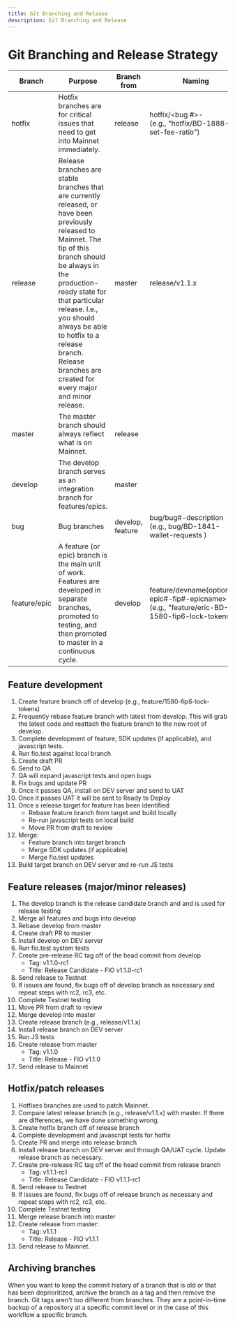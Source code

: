 ```yaml
---
title: Git Branching and Release
description: Git Branching and Release
---
```


# Git Branching and Release Strategy

|Branch |Purpose |Branch from |Naming |
|---|---|---|---|
|hotfix |Hotfix branches are for critical issues that need to get into Mainnet immediately. |release  |hotfix/<bug #>-<brief description> <br> (e.g., "hotfix/BD-1888-set-fee-ratio")  |
|release |Release branches are stable branches that are currently released, or have been previously released to Mainnet. The tip of this branch should be always in the production-ready state for that particular release. I.e., you should always be able to hotfix to a release branch. Release branches are created for every major and minor release. |master  |release/v1.1.x  |
|master |The master branch should always reflect what is on Mainnet. |release  | |
|develop |The develop branch serves as an integration branch for features/epics. |master  |  |
|bug |Bug branches  |develop, feature  |bug/bug#-description <br> (e.g., bug/BD-1841-wallet-requests )  |
|feature/epic |A feature (or epic) branch is the main unit of work. Features are developed in separate branches, promoted to testing, and then promoted to master in a continuous cycle. |develop  |feature/devname(optional)-epic#-fip#-epicname> <br> (e.g., "feature/eric-BD-1580-fip6-lock-tokens")  |

## Feature development

1. Create feature branch off of develop (e.g., feature/1580-fip6-lock-tokens)
2. Frequently rebase feature branch with latest from develop. This will grab the latest code and reattach the feature branch to the new root of develop.
3. Complete development of feature, SDK updates (if applicable), and javascript tests.
4. Run fio.test against local branch
5. Create draft PR
6. Send to QA
7. QA will expand javascript tests and open bugs
8.  Fix bugs and update PR
9.  Once it passes QA, install on DEV server and send to UAT
10. Once it passes UAT it will be sent to Ready to Deploy
11. Once a release target for feature has been identified:
    * Rebase feature branch from target and build locally
    * Re-run javascript tests on local build
    * Move PR from draft to review
12. Merge:
    * Feature branch into target branch
    * Merge SDK updates (if applicable)
    * Merge fio.test updates
13. Build target branch on DEV server and re-run JS tests

## Feature releases (major/minor releases)

1. The develop branch is the release candidate branch and and is used for release testing
2. Merge all features and bugs into develop
3. Rebase develop from master
4. Create draft PR to master
5. Install develop on DEV server
6. Run fio.test system tests
7. Create pre-release RC tag off of the head commit from develop
    * Tag: v1.1.0-rc1
    * Title: Release Candidate - FIO v1.1.0-rc1
8.  Send release to Testnet
9.  If issues are found, fix bugs off of develop branch as necessary and repeat steps with rc2, rc3, etc.
10. Complete Testnet testing
11. Move PR from draft to review
12. Merge develop into master
13. Create release branch (e.g., release/v1.1.x)
14. Install release branch on DEV server
15. Run JS tests
16. Create release from master
    * Tag: v1.1.0
    * Title: Release - FIO v1.1.0
17. Send release to Mainnet

## Hotfix/patch releases

1. Hotfixes branches are used to patch Mainnet.
2. Compare latest release branch (e.g., release/v1.1.x) with master. If there are differences, we have done something wrong.
3. Create hotfix branch off of release branch
4. Complete development and javascript tests for hotfix
5. Create PR and merge into release branch
6. Install release branch on DEV server and through QA/UAT cycle. Update release branch as necessary.
7. Create pre-release RC tag off of the head commit from release branch
    * Tag: v1.1.1-rc1
    * Title: Release Candidate - FIO v1.1.1-rc1
9.  Send release to Testnet
10. If issues are found, fix bugs off of release branch as necessary and repeat steps with rc2, rc3, etc.
11. Complete Testnet testing
12. Merge release branch into master
13. Create release from master:
    * Tag: v1.1.1
    * Title: Release - FIO v1.1.1
14. Send release to Mainnet.

## Archiving branches

When you want to keep the commit history of a branch that is old or that has been deprioritized, archive the branch as a tag and then remove the branch. Git tags aren't too different from branches. They are a point-in-time backup of a repository at a specific commit level or in the case of this workflow a specific branch.